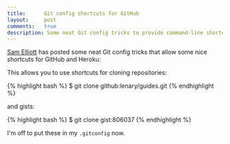 ```yaml
---
title:      Git config shortcuts for GitHub
layout:     post
comments:   true
description: Some neat Git config tricks to provide command-line shortcuts for GitHub and Heroku.
---
```


[Sam Elliott](http://lenary.co.uk) has posted some neat Git config tricks that allow some nice shortcuts for GitHub and Heroku:

<script src="https://gist.github.com/833086.js?file=gitconfig.ini"> </script>

This allows you to use shortcuts for cloning repositories:

{% highlight bash %}
$ git clone github:lenary/guides.git
{% endhighlight %}

and gists:

{% highlight bash %}
$ git clone gist:806037
{% endhighlight %}

I'm off to put these in my <code>.gitconfig</code> now.